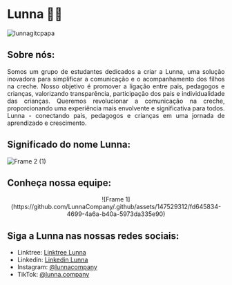 <h1>Lunna 💜💜</h1> 

![lunnagitcpapa](https://github.com/LunnaCompany/.github/assets/147529312/e4bfbd0e-f45f-4a94-82b8-e6a8f64811ac)

<h2>Sobre nós:</h2>
<div align="justify">    
Somos um grupo de estudantes dedicados a criar a Lunna, uma solução inovadora para simplificar a comunicação e o acompanhamento dos filhos na creche. Nosso objetivo é promover a ligação entre pais, pedagogos e crianças, valorizando transparência, participação dos pais e individualidade das crianças. Queremos revolucionar a comunicação na creche, proporcionando uma experiência mais envolvente e significativa para todos. Lunna - conectando pais, pedagogos e crianças em uma jornada de aprendizado e crescimento.
</div>        


<h2>Significado do nome Lunna:</h2>

![Frame 2 (1)](https://github.com/LunnaCompany/.github/assets/147529312/d36eac45-175e-437e-90fe-fd387e712633)


<h2>Conheça nossa equipe:</h2>

<div align="center">
![Frame 1](https://github.com/LunnaCompany/.github/assets/147529312/fd645834-4699-4a6a-b40a-5973da335e90)
</div>

<h2>Siga a Lunna nas nossas redes sociais:</h2>  
    
- Linktree: [Linktree Lunna](https://linktr.ee/lunnacompany)
- Linkedin: [Linkedin Lunna](https://www.linkedin.com/company/lunnacompany)
- Instagram: [@lunnacompany](https://www.instagram.com/lunnacompany/)
- TikTok: [@lunna.company](https://www.tiktok.com/@lunna.company)

